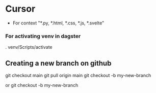 # Cursor
* For context "*.py, *.html, *.css, *.js, *.svelte"
### For activating venv in dagster 
 . venv/Scripts/activate

## Creating a new branch on github
git checkout main
git pull origin main
git checkout -b my-new-branch

or 
git checkout -b my-new-branch